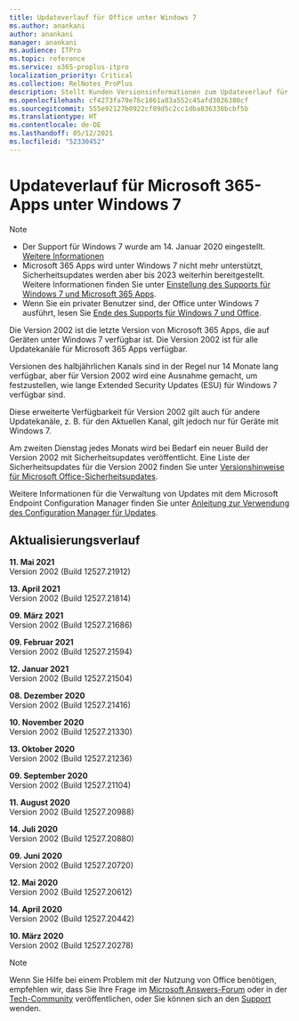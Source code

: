 ```yaml
---
title: Updateverlauf für Office unter Windows 7
ms.author: anankani
author: anankani
manager: anankani
ms.audience: ITPro
ms.topic: reference
ms.service: o365-proplus-itpro
localization_priority: Critical
ms.collection: RelNotes_ProPlus
description: Stellt Kunden Versionsinformationen zum Updateverlauf für Microsoft 365-Apps für Windows 7 bereit.
ms.openlocfilehash: cf4273fa79e76c1861a83a552c45afd3026380cf
ms.sourcegitcommit: 555e92127b0922cf09d5c2cc1dba836336bcbf5b
ms.translationtype: HT
ms.contentlocale: de-DE
ms.lasthandoff: 05/12/2021
ms.locfileid: "52330452"
---
```

# <a name="update-history-for-microsoft-365-apps-on-windows-7"></a>Updateverlauf für Microsoft 365-Apps unter Windows 7 

 > [!NOTE]
>
>- Der Support für Windows 7 wurde am 14. Januar 2020 eingestellt. [Weitere Informationen](https://www.microsoft.com/microsoft-365/windows/end-of-windows-7-support)
>- Microsoft 365 Apps wird unter Windows 7 nicht mehr unterstützt, Sicherheitsupdates werden aber bis 2023 weiterhin bereitgestellt. Weitere Informationen finden Sie unter [Einstellung des Supports für Windows 7 und Microsoft 365 Apps](/DeployOffice/endofsupport/windows-7-support).
>- Wenn Sie ein privater Benutzer sind, der Office unter Windows 7 ausführt, lesen Sie [Ende des Supports für Windows 7 und Office](https://support.microsoft.com/office/78f20fab-b57b-44d7-8368-06a8493f3cb9).

Die Version 2002 ist die letzte Version von Microsoft 365 Apps, die auf Geräten unter Windows 7 verfügbar ist. Die Version 2002 ist für alle Updatekanäle für Microsoft 365 Apps verfügbar.

Versionen des halbjährlichen Kanals sind in der Regel nur 14 Monate lang verfügbar, aber für Version 2002 wird eine Ausnahme gemacht, um festzustellen, wie lange Extended Security Updates (ESU) für Windows 7 verfügbar sind.

Diese erweiterte Verfügbarkeit für Version 2002 gilt auch für andere Updatekanäle, z. B. für den Aktuellen Kanal, gilt jedoch nur für Geräte mit Windows 7.

Am zweiten Dienstag jedes Monats wird bei Bedarf ein neuer Build der Version 2002 mit Sicherheitsupdates veröffentlicht. Eine Liste der Sicherheitsupdates für die Version 2002 finden Sie unter [Versionshinweise für Microsoft Office-Sicherheitsupdates](microsoft365-apps-security-updates.md).

Weitere Informationen für die Verwaltung von Updates mit dem Microsoft Endpoint Configuration Manager finden Sie unter [Anleitung zur Verwendung des Configuration Manager für Updates](/deployoffice/endofsupport/windows-7-support#guidance-when-using-configuration-manager-for-updates).


## <a name="update-history"></a>Aktualisierungsverlauf

[//]: # (NICHT ENTFERNEN)

**11. Mai 2021**<br/>
Version 2002 (Build 12527.21912)<br/>

**13. April 2021**<br/>
Version 2002 (Build 12527.21814)<br/>

**09. März 2021**<br/>
Version 2002 (Build 12527.21686)<br/>

**09. Februar 2021**<br/>
Version 2002 (Build 12527.21594)<br/>

**12. Januar 2021**<br/>
Version 2002 (Build 12527.21504)<br/>

**08. Dezember 2020**<br/>
Version 2002 (Build 12527.21416)<br/>

**10. November 2020**<br/>
Version 2002 (Build 12527.21330)<br/>

**13. Oktober 2020**<br/>
Version 2002 (Build 12527.21236)<br/>

**09. September 2020**<br/>
Version 2002 (Build 12527.21104)<br/>

**11. August 2020**<br/>
Version 2002 (Build 12527.20988)<br/>

**14. Juli 2020**<br/>
Version 2002 (Build 12527.20880)<br/>

**09. Juni 2020**<br/>
Version 2002 (Build 12527.20720)<br/>

**12. Mai 2020**<br/>
Version 2002 (Build 12527.20612)<br/>

**14. April 2020**<br/>
Version 2002 (Build 12527.20442)<br/>

**10. März 2020**<br/>
Version 2002 (Build 12527.20278)<br/>




> [!NOTE]
> Wenn Sie Hilfe bei einem Problem mit der Nutzung von Office benötigen, empfehlen wir, dass Sie Ihre Frage im [Microsoft Answers-Forum](https://answers.microsoft.com/) oder in der [Tech-Community](https://techcommunity.microsoft.com/) veröffentlichen, oder Sie können sich an den [Support](https://support.microsoft.com/contactus) wenden.